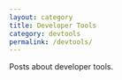 ```yaml
---
layout: category
title: Developer Tools
category: devtools
permalink: /devtools/
---
```

Posts about developer tools.
